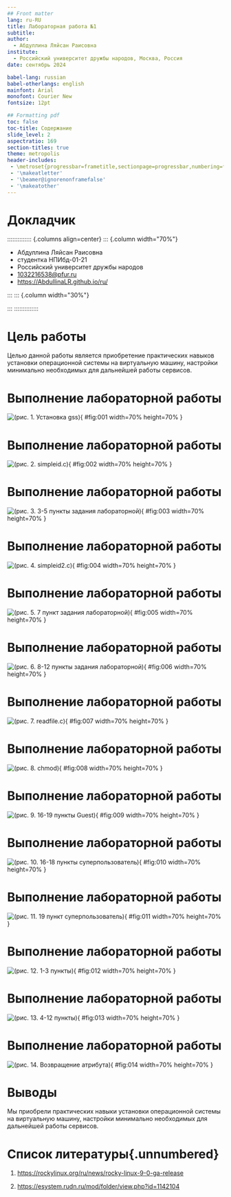 ```yaml
---
## Front matter
lang: ru-RU
title: Лабораторная работа №1
subtitle: 
author:
  - Абдуллина Ляйсан Раисовна
institute:
  - Российский университет дружбы народов, Москва, Россия
date: сентябрь 2024

babel-lang: russian
babel-otherlangs: english
mainfont: Arial
monofont: Courier New
fontsize: 12pt

## Formatting pdf
toc: false
toc-title: Содержание
slide_level: 2
aspectratio: 169
section-titles: true
theme: metropolis
header-includes:
 - \metroset{progressbar=frametitle,sectionpage=progressbar,numbering=fraction}
 - '\makeatletter'
 - '\beamer@ignorenonframefalse'
 - '\makeatother'
---
```



# Докладчик

:::::::::::::: {.columns align=center}
::: {.column width="70%"}

  * Абдуллина Ляйсан Раисовна
  * студентка НПИбд-01-21
  * Российский университет дружбы народов
  * [1032216538@pfur.ru](mailto:10322138@pfur.ru)
  * <https://AbdullinaLR.github.io/ru/>

:::
::: {.column width="30%"}

:::
::::::::::::::

# Цель работы

Целью данной работы является приобретение практических навыков
установки операционной системы на виртуальную машину, настройки минимально необходимых для дальнейшей работы сервисов.


# Выполнение лабораторной работы

![(рис. 1. Установка gss)](image/1.PNG){ #fig:001 width=70% height=70% }

# Выполнение лабораторной работы

![(рис. 2. simpleid.c)](image/2.PNG){ #fig:002 width=70% height=70% }

# Выполнение лабораторной работы

![(рис. 3. 3-5 пункты задания лабораторной)](image/3.PNG){ #fig:003 width=70% height=70% }

# Выполнение лабораторной работы

![(рис. 4. simpleid2.c)](image/4.PNG){ #fig:004 width=70% height=70% }

# Выполнение лабораторной работы

![(рис. 5. 7 пункт задания лабораторной)](image/5.PNG){ #fig:005 width=70% height=70% }

# Выполнение лабораторной работы

![(рис. 6. 8-12 пункты задания лабораторной)](image/6.PNG){ #fig:006 width=70% height=70% }

# Выполнение лабораторной работы

![(рис. 7. readfile.c)](image/7.PNG){ #fig:007 width=70% height=70% }

# Выполнение лабораторной работы

![(рис. 8. chmod)](image/8.PNG){ #fig:008 width=70% height=70% }

# Выполнение лабораторной работы

![(рис. 9. 16-19 пункты Guest)](image/9.PNG){ #fig:009 width=70% height=70% }

# Выполнение лабораторной работы

![(рис. 10. 16-18 пункты суперпользователь)](image/10.PNG){ #fig:010 width=70% height=70% }

# Выполнение лабораторной работы

![(рис. 11. 19 пункт суперпользователь)](image/11.PNG){ #fig:011 width=70% height=70% }

# Выполнение лабораторной работы

![(рис. 12. 1-3 пункты)](image/12.PNG){ #fig:012 width=70% height=70% }

# Выполнение лабораторной работы

![(рис. 13. 4-12 пункты)](image/13.PNG){ #fig:013 width=70% height=70% }

# Выполнение лабораторной работы

![(рис. 14. Возвращение атрибута)](image/14.PNG){ #fig:014 width=70% height=70% }

# Выводы

Мы приобрели практических навыки установки операционной системы на виртуальную машину, настройки минимально необходимых для дальнейшей работы сервисов.

# Список литературы{.unnumbered}

1. https://rockylinux.org/ru/news/rocky-linux-9-0-ga-release

2. https://esystem.rudn.ru/mod/folder/view.php?id=1142104